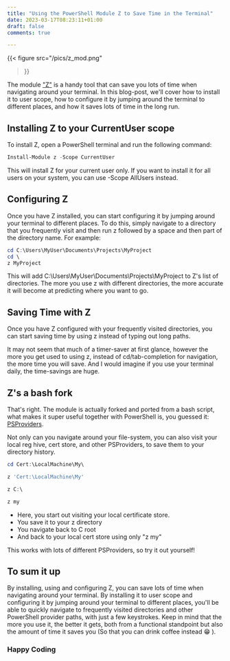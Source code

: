 ```yaml
--- 
title: "Using the PowerShell Module Z to Save Time in the Terminal" 
date: 2023-03-17T08:23:11+01:00 
draft: false
comments: true

---
```


{{< figure
  src="/pics/z_mod.png"
>}}


The module ["Z"](https://github.com/badmotorfinger/z) is a handy tool that can save you lots of time when navigating around your terminal. In this blog-post, we'll cover how to install it to user scope, how to configure it by jumping around the terminal to different places, and how it saves lots of time in the long run.

## Installing Z to your CurrentUser scope

To install Z, open a PowerShell terminal and run the following command:

```powershell
Install-Module z -Scope CurrentUser
```

This will install Z for your current user only. If you want to install it for all users on your system, you can use -Scope AllUsers instead.

## Configuring Z

Once you have Z installed, you can start configuring it by jumping around your terminal to different places. To do this, simply navigate to a directory that you frequently visit and then run z followed by a space and then part of the directory name. For example:

```powershell
cd C:\Users\MyUser\Documents\Projects\MyProject
cd \
z MyProject
```

This will add C:\Users\MyUser\Documents\Projects\MyProject to Z's list of directories. The more you use z with different directories, the more accurate it will become at predicting where you want to go.

## Saving Time with Z

Once you have Z configured with your frequently visited directories, you can start saving time by using z instead of typing out long paths.

It may not seem that much of a timer-saver at first glance, however the more you get used to using z, instead of cd/tab-completion for navigation, the more time you will save. And I would imagine if you use your terminal daily, the time-savings are huge.

## Z's a bash fork

That's right. The module is actually forked and ported from a bash script, what makes it super useful together with PowerShell is, you guessed it: [PSProviders](https://learn.microsoft.com/powershell/module/microsoft.powershell.core/about/about_providers?view=powershell-7.3).

Not only can you navigate around your file-system, you can also visit your local reg hive, cert store, and other PSProviders, to save them to your directory history.

```powershell
cd Cert:\LocalMachine\My\

z 'Cert:\LocalMachine\My'

z C:\

z my
```

- Here, you start out visiting your local certificate store.
- You save it to your z directory
- You navigate back to C root
- And back to your local cert store using only "z my"

This works with lots of different PSProviders, so try it out yourself!

## To sum it up

By installing, using and configuring Z, you can save lots of time when navigating around your terminal. By installing it to user scope and configuring it by jumping around your terminal to different places, you'll be able to quickly navigate to frequently visited directories and other PowerShell provider paths, with just a few keystrokes. Keep in mind that the more you use it, the better it gets, both from a functional standpoint but also the amount of time it saves you (So that you can drink coffee instead 😁 ).

### Happy Coding